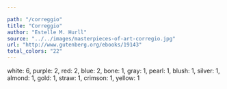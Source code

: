 ```yaml
---

path: "/correggio"
title: "Correggio"
author: "Estelle M. Hurll"
source: "../../images/masterpieces-of-art-corregio.jpg"
url: "http://www.gutenberg.org/ebooks/19143"
total_colors: "22"
---
```

white: 6, purple: 2, red: 2, blue: 2, bone: 1, gray: 1, pearl: 1, blush: 1, silver: 1, almond: 1, gold: 1, straw: 1, crimson: 1, yellow: 1

